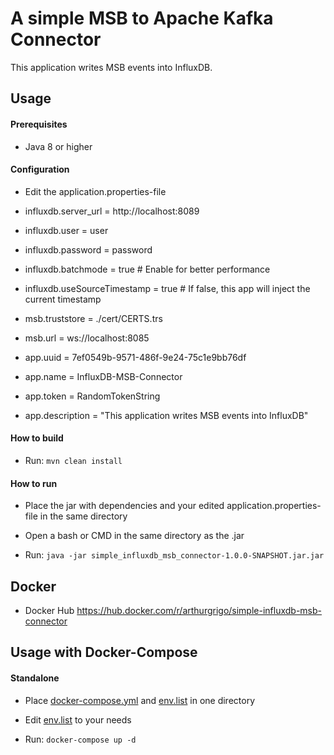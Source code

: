 # A simple MSB to Apache Kafka Connector 

This application writes MSB events into InfluxDB.

## Usage

#### Prerequisites
* Java 8 or higher

#### Configuration

* Edit the application.properties-file

* influxdb.server_url = http://localhost:8089
* influxdb.user = user
* influxdb.password = password
* influxdb.batchmode = true # Enable for better performance 
* influxdb.useSourceTimestamp = true  # If false, this app will inject the current timestamp

* msb.truststore = ./cert/CERTS.trs
* msb.url = ws://localhost:8085
* app.uuid = 7ef0549b-9571-486f-9e24-75c1e9bb76df
* app.name = InfluxDB-MSB-Connector
* app.token = RandomTokenString
* app.description = "This application writes MSB events into InfluxDB"


#### How to build

* Run: `mvn clean install`


#### How to run

* Place the jar with dependencies and your edited application.properties-file in the same directory

* Open a bash or CMD in the same directory as the .jar

* Run: `java -jar simple_influxdb_msb_connector-1.0.0-SNAPSHOT.jar.jar`


## Docker

* Docker Hub https://hub.docker.com/r/arthurgrigo/simple-influxdb-msb-connector


## Usage with Docker-Compose

#### Standalone

* Place [docker-compose.yml](docker-compose/standalone/docker-compose.yml) and [env.list](docker-compose/standalone/env.list) in one directory

* Edit [env.list](docker-compose/standalone/env.list) to your needs 

* Run: `docker-compose up -d`